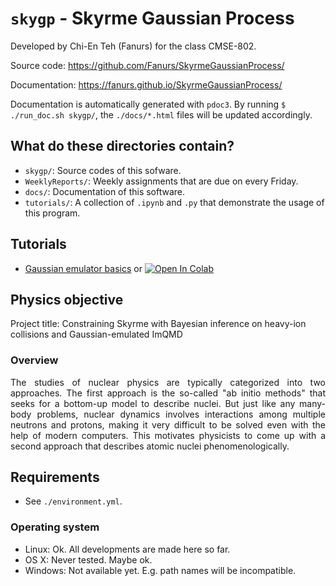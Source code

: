 # `skygp` - Skyrme Gaussian Process

Developed by Chi-En Teh (Fanurs) for the class CMSE-802.

Source code: https://github.com/Fanurs/SkyrmeGaussianProcess/

Documentation: https://fanurs.github.io/SkyrmeGaussianProcess/

Documentation is automatically generated with `pdoc3`. By running `$ ./run_doc.sh skygp/`, the `./docs/*.html` files will be updated accordingly.

## What do these directories contain?
- `skygp/`: Source codes of this sofware.
- `WeeklyReports/`: Weekly assignments that are due on every Friday.
- `docs/`: Documentation of this software.
- `tutorials/`: A collection of `.ipynb` and `.py` that demonstrate the usage of this program.

## Tutorials
- [Gaussian emulator basics](https://github.com/Fanurs/SkyrmeGaussianProcess/blob/master/tutorials/TUT-emulating_a_toy_model.ipynb) or [![Open In Colab](https://colab.research.google.com/assets/colab-badge.svg)](https://colab.research.google.com/github/Fanurs/SkyrmeGaussianProcess/blob/master/tutorials/TUT-emulating_a_toy_model.ipynb)

## Physics objective
Project title: Constraining Skyrme with Bayesian inference on heavy-ion collisions and Gaussian-emulated ImQMD

### Overview
<p align="justify">
The studies of nuclear physics are typically categorized into two approaches. The first approach is the so-called "ab initio methods" that seeks for a bottom-up model to describe nuclei. But just like any many-body problems, nuclear dynamics involves interactions among multiple neutrons and protons, making it very difficult to be solved even with the help of modern computers. This motivates physicists to come up with a second approach that describes atomic nuclei phenomenologically.
</p>

## Requirements
- See `./environment.yml`.

### Operating system
- Linux: Ok. All developments are made here so far.
- OS X: Never tested. Maybe ok.
- Windows: Not available yet. E.g. path names will be incompatible.

